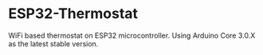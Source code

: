 # ESP32-Thermostat
WiFi based thermostat on ESP32 microcontroller. Using Arduino Core 3.0.X as the latest stable version.
